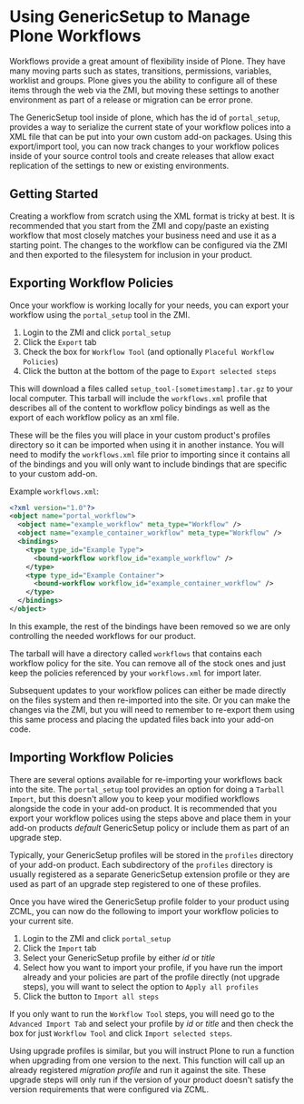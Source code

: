 # Using GenericSetup to Manage Plone Workflows

Workflows provide a great amount of flexibility inside of Plone. They have many moving parts such as states, transitions, permissions, variables, worklist and groups. Plone gives you the ability to configure all of these items through the web via the ZMI, but moving these settings to another environment as part of a release or migration can be error prone.

The GenericSetup tool inside of plone, which has the id of `portal_setup`, provides a way to serialize the current state of your workflow polices into a XML file that can be put into your own custom add-on packages. Using this export/import tool, you can now track changes to your workflow polices inside of your source control tools and create releases that allow exact replication of the settings to new or existing environments.

## Getting Started

Creating a workflow from scratch using the XML format is tricky at best. It is recommended that you start from the ZMI and copy/paste an existing workflow that most closely matches your business need and use it as a starting point. The changes to the workflow can be configured via the ZMI and then exported to the filesystem for inclusion in your product.

## Exporting Workflow Policies

Once your workflow is working locally for your needs, you can export your workflow using the `portal_setup` tool in the ZMI.

1. Login to the ZMI and click `portal_setup`
2. Click the `Export` tab
3. Check the box for `Workflow Tool` (and optionally `Placeful Workflow Policies`)
4. Click the button at the bottom of the page to `Export selected steps`

This will download a files called `setup_tool-[sometimestamp].tar.gz` to your local computer. This tarball will include the `workflows.xml` profile that describes all of the content to workflow policy bindings as well as the export of each workflow policy as an xml file.

These will be the files you will place in your custom product's profiles directory so it can be imported when using it in another instance. You will need to modify the `workflows.xml` file prior to importing since it contains all of the bindings and you will only want to include bindings that are specific to your custom add-on.

Example `workflows.xml`:

```xml
<?xml version="1.0"?>
<object name="portal_workflow">
  <object name="example_workflow" meta_type="Workflow" />
  <object name="example_container_workflow" meta_type="Workflow" />
  <bindings>
    <type type_id="Example Type">
      <bound-workflow workflow_id="example_workflow" />
    </type>
    <type type_id="Example Container">
      <bound-workflow workflow_id="example_container_workflow" />
    </type>
  </bindings>
</object>
```

In this example, the rest of the bindings have been removed so we are only controlling the needed workflows for our product.

The tarball will have a directory called `workflows` that contains each workflow policy for the site.  You can remove all of the stock ones and just keep the policies referenced by your `workflows.xml` for import later.

Subsequent updates to your workflow polices can either be made directly on the files system and then re-imported into the site. Or you can make the changes via the ZMI, but you will need to remember to re-export them using this same process and placing the updated files back into your add-on code.

## Importing Workflow Policies

There are several options available for re-importing your workflows back into the site.  The `portal_setup` tool provides an option for doing a `Tarball Import`, but this doesn't allow you to keep your modified workflows alongside the code in your add-on product. It is recommended that you export your workflow polices using the steps above and place them in your add-on products *default* GenericSetup policy or include them as part of an upgrade step.

Typically, your GenericSetup profiles will be stored in the `profiles` directory of your add-on product. Each subdirectory of the `profiles` directory is usually registered as a separate GenericSetup extension profile or they are used as part of an upgrade step registered to one of these profiles.

Once you have wired the GenericSetup profile folder to your product using ZCML, you can now do the following to import your workflow policies to your current site.

1. Login to the ZMI and click `portal_setup`
2. Click the `Import` tab
3. Select your GenericSetup profile by either *id* or *title*
4. Select how you want to import your profile, if you have run the import already and your policies are part of the profile directly (not upgrade steps), you will want to select the option to `Apply all profiles`
5. Click the button to `Import all steps`

If you only want to run the `Workflow Tool` steps, you will need go to the `Advanced Import Tab` and select your profile by *id* or *title* and then check the box for just `Workflow Tool` and click `Import selected steps`.

Using upgrade profiles is similar, but you will instruct Plone to run a function when upgrading from one version to the next. This function will call up an already registered *migration profile* and run it against the site. These upgrade steps will only run if the version of your product doesn't satisfy the version requirements that were configured via ZCML.

